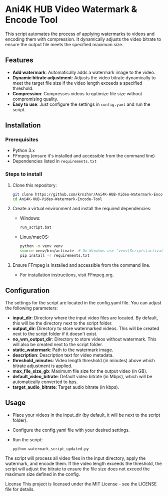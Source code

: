 # Ani4K HUB Video Watermark & Encode Tool

This script automates the process of applying watermarks to videos and encoding them with compression. It dynamically adjusts the video bitrate to ensure the output file meets the specified maximum size.

## Features
- **Add watermark**: Automatically adds a watermark image to the video.
- **Dynamic bitrate adjustment**: Adjusts the video bitrate dynamically to meet the target file size if the video length exceeds a specified threshold.
- **Compression**: Compresses videos to optimize file size without compromising quality.
- **Easy to use**: Just configure the settings in `config.yaml` and run the script.

## Installation

### Prerequisites
- Python 3.x
- FFmpeg (ensure it's installed and accessible from the command line)
- Dependencies listed in `requirements.txt`

### Steps to install

1. Clone this repository:

   ```bash
   git clone https://github.com/krnzhnr/Ani4K-HUB-Video-Watermark-Encode-Tool.git
   cd Ani4K-HUB-Video-Watermark-Encode-Tool
   ```
2. Create a virtual environment and install the required dependencies:

   - Windows:
 
     ```bash
     run_script.bat
     ```
   - Linux/macOS:

     ```bash
     python -m venv venv
     source venv/bin/activate  # On Windows use 'venv\Scripts\activate'
     pip install -r requirements.txt
     ```
3. Ensure FFmpeg is installed and accessible from the command line.

   - For installation instructions, visit FFmpeg.org.
## Configuration
The settings for the script are located in the config.yaml file. You can adjust the following parameters:

- **input_dir**: Directory where the input video files are located. By default, this will be the directory next to the script folder.
- **output_dir**: Directory to store watermarked videos. This will be created next to the script folder if it doesn't exist.
- **no_wm_output_dir**: Directory to store videos without watermark. This will also be created next to the script folder.
- **static_watermark**: Path to the watermark image.
- **description**: Description text for video metadata.
- **threshold_minutes**: Video length threshold (in minutes) above which bitrate adjustment is applied.
- **max_file_size_gb**: Maximum file size for the output video (in GB).
- **default_video_bitrate**: Default video bitrate (in Mbps), which will be automatically converted to bps.
- **target_audio_bitrate**: Target audio bitrate (in kbps).

## Usage
- Place your videos in the input_dir (by default, it will be next to the script folder).

- Configure the config.yaml file with your desired settings.

- Run the script:

   ```bash
   python watermark_script_updated.py
   ```
The script will process all video files in the input directory, apply the watermark, and encode them. If the video length exceeds the threshold, the script will adjust the bitrate to ensure the file size does not exceed the maximum size defined in the config.

License
This project is licensed under the MIT License - see the LICENSE file for details.
